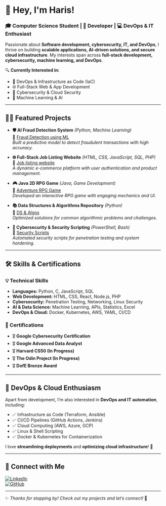 # 👋 Hey, I'm Haris!  
### 🎓 Computer Science Student | 🚀 Developer | 💻 DevOps & IT Enthusiast  

Passionate about **Software development, cybersecurity, IT, and DevOps**, I thrive on building **scalable applications, AI-driven solutions, and secure cloud infrastructure**. My interests span across **full-stack development, cybersecurity, machine learning, and DevOps**.  

🔍 **Currently Interested in:**  
- 🚀 DevOps & Infrastructure as Code (IaC)  
- 🌐 Full-Stack Web & App Development  
- 🔐 Cybersecurity & Cloud Security  
- 🤖 Machine Learning & AI  

---

## 👨‍💻 Featured Projects  

- **🛡 AI Fraud Detection System** _(Python, Machine Learning)_  
  🔗 [Fraud Detection using ML](https://github.com/haris-github/AI-Fraud-Detection)  
  *Built a predictive model to detect fraudulent transactions with high accuracy.*  

- **🌐 Full-Stack Job Listing Website** _(HTML, CSS, JavaScript, SQL, PHP)_  
  🔗 [Job listing website](https://github.com/haris-github/)  
  *A dynamic e-commerce platform with user authentication and product management.*  

- **🎮 Java 2D RPG Game** _(Java, Game Development)_  
  🔗 [Adventure RPG Game](https://github.com/haris-github/Java-RPG-Game)  
  *Developed an interactive RPG game with engaging mechanics and UI.*  

- **📚 Data Structures & Algorithms Repository** _(Python)_  
  🔗 [DS & Algos](https://github.com/haris-github/DSA-Practice)  
  *Optimized solutions for common algorithmic problems and challenges.*  

- **🔐 Cybersecurity & Security Scripting** _(PowerShell, Bash)_  
  🔗 [Security Scripts](https://github.com/haris-github/Cybersecurity-Scripts)  
  *Automated security scripts for penetration testing and system hardening.*  

---

## 🛠 Skills & Certifications  

### 💡 Technical Skills  
- **Languages:** Python, C, JavaScript, SQL  
- **Web Development:** HTML, CSS, React, Node.js, PHP  
- **Cybersecurity:** Penetration Testing, Networking, Linux Security  
- **AI & Data Science:** Machine Learning, APIs, Statistics, Excel  
- **DevOps & Cloud:** Docker, Kubernetes, AWS, YAML, CI/CD  

### 📜 Certifications  
- 🎖 **Google Cybersecurity Certification**  
- 🎖 **Google Advanced Data Analyst**   
- 🎖 **Harvard CS50 (In Progress)**
- 🎖 **The Odin Project (In Progress)**
- 🎖 **DofE Bronze Award**  

---

## 🚀 DevOps & Cloud Enthusiasm  

Apart from development, I’m also interested in **DevOps and IT automation**, including:  
- ✅ Infrastructure as Code (Terraform, Ansible)  
- ✅ CI/CD Pipelines (GitHub Actions, Jenkins)  
- ✅ Cloud Computing (AWS, Azure, GCP)  
- ✅ Linux & Shell Scripting  
- ✅ Docker & Kubernetes for Containerization  

I love **streamlining deployments** and **optimizing cloud infrastructure**! 🚀  

---

## 🤝 Connect with Me  

[![LinkedIn](https://img.shields.io/badge/LinkedIn-0077B5?style=for-the-badge&logo=linkedin)](https://www.linkedin.com/in/haris-m-9a220a283/)  
[![GitHub](https://img.shields.io/badge/GitHub-000?style=for-the-badge&logo=github)](https://github.com/haris-github)  

---

✨ *Thanks for stopping by! Check out my projects and let’s connect!* 🚀  


